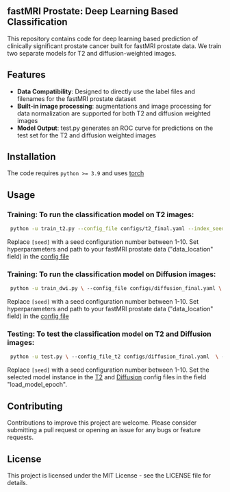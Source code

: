 ## fastMRI Prostate: Deep Learning Based Classification 

This repository contains code for deep learning based prediction of clinically significant prostate cancer built for fastMRI prostate data. We train two separate models for T2 and diffusion-weighted images.

## Features

- **Data Compatibility**: Designed to directly use the label files and filenames for the fastMRI prostate dataset
- **Built-in image processing**: augmentations and image processing for data normalization are supported for both T2 and diffusion weighted images
- **Model Output**: test.py generates an ROC curve for predictions on the test set for the T2 and diffusion weighted images

## Installation

The code requires `python >= 3.9` and uses [torch](https://pytorch.org/docs/stable/torch.html)

## Usage
### Training: To run the classification model on T2 images:

```bash
 python -u train_t2.py --config_file configs/t2_final.yaml --index_seed [seed]
```

Replace `[seed]` with a seed configuration number between 1-10. Set hyperparameters and path to your fastMRI prostate data ("data_location" field) in the [config file](https://github.com/cai2r/fastMRI_prostate/blob/classification_code_review/fastmri_prostate_classification/configs/t2_final.yaml)

### Training: To run the classification model on Diffusion images:

```bash
 python -u train_dwi.py \ --config_file configs/diffusion_final.yaml \ --index_seed [seed]
```
Replace `[seed]` with a seed configuration number between 1-10. Set hyperparameters and path to your fastMRI prostate data ("data_location" field) in the [config file](https://github.com/cai2r/fastMRI_prostate/blob/classification_code_review/fastmri_prostate_classification/configs/diffusion_final.yaml)

### Testing: To test the classification model on T2 and Diffusion images:

```bash
 python -u test.py \ --config_file_t2 configs/diffusion_final.yaml  \ --config_file_diff configs/diffusion_final.yaml \ --index_seed [seed]
```
Replace `[seed]` with a seed configuration number between 1-10. Set the selected model instance in the [T2](https://github.com/cai2r/fastMRI_prostate/blob/classification_code_review/fastmri_prostate_classification/configs/diffusion_final.yaml) and [Diffusion](https://github.com/cai2r/fastMRI_prostate/blob/classification_code_review/fastmri_prostate_classification/configs/diffusion_final.yaml) config files in the field "load_model_epoch".

## Contributing

Contributions to improve this project are welcome. Please consider submitting a pull request or opening an issue for any bugs or feature requests.

## License

This project is licensed under the MIT License - see the LICENSE file for details.

